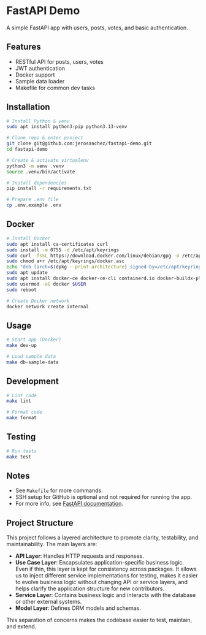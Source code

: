 # FastAPI Demo

A simple FastAPI app with users, posts, votes, and basic authentication.

## Features

- RESTful API for posts, users, votes
- JWT authentication
- Docker support
- Sample data loader
- Makefile for common dev tasks

## Installation

```bash
# Install Python & venv
sudo apt install python3-pip python3.13-venv

# Clone repo & enter project
git clone git@github.com:jerosanchez/fastapi-demo.git
cd fastapi-demo

# Create & activate virtualenv
python3 -m venv .venv
source .venv/bin/activate

# Install dependencies
pip install -r requirements.txt

# Prepare .env file
cp .env.example .env
```

## Docker

```bash
# Install Docker
sudo apt install ca-certificates curl
sudo install -m 0755 -d /etc/apt/keyrings
sudo curl -fsSL https://download.docker.com/linux/debian/gpg -o /etc/apt/keyrings/docker.asc
sudo chmod a+r /etc/apt/keyrings/docker.asc
echo "deb [arch=$(dpkg --print-architecture) signed-by=/etc/apt/keyrings/docker.asc] https://download.docker.com/linux/debian $(. /etc/os-release && echo "$VERSION_CODENAME") stable" | sudo tee /etc/apt/sources.list.d/docker.list > /dev/null
sudo apt update
sudo apt install docker-ce docker-ce-cli containerd.io docker-buildx-plugin docker-compose-plugin
sudo usermod -aG docker $USER
sudo reboot

# Create Docker network
docker network create internal
```

## Usage

```bash
# Start app (Docker)
make dev-up

# Load sample data
make db-sample-data
```

## Development

```bash
# Lint code
make lint

# Format code
make format
```

## Testing

```bash
# Run tests
make test
```

## Notes

- See `Makefile` for more commands.
- SSH setup for GitHub is optional and not required for running the app.
- For more info, see [FastAPI documentation](https://fastapi.tiangolo.com/).

## Project Structure

This project follows a layered architecture to promote clarity, testability, and maintainability. The main layers are:

- **API Layer**: Handles HTTP requests and responses.
- **Use Case Layer**: Encapsulates application-specific business logic.  
  Even if thin, this layer is kept for consistency across packages. It allows us to inject different service implementations for testing, makes it easier to evolve business logic without changing API or service layers, and helps clarify the application structure for new contributors.
- **Service Layer**: Contains business logic and interacts with the database or other external systems.
- **Model Layer**: Defines ORM models and schemas.

This separation of concerns makes the codebase easier to test, maintain, and extend.